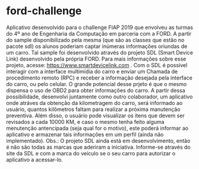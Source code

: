 # ford-challenge

Aplicativo desenvolvido para o challenge FIAP 2019 que envolveu as turmas do 4º ano de Engenharia da Computação em parceria com a FORD.
A partir do sample disponibilizado pela mesma (que são as classes que estão no pacote sdl) os alunos poderiam captar inúmeras informações 
oriundas de um carro. Tal sample foi desenvolvido através do projeto SDL (Smart Device Link) desenvolvido pela própria FORD. Para mais
informações sobre esse projeto, acesse: 
https://www.smartdevicelink.com .
Com o SDL é possível interagir com a interface multimídia do carro e enviar um Chamada de procedimento remoto (RPC) e receber a 
informação desejada pela interface do carro, ou pelo celular. O grande potencial desse prjeto é que o mesmo dispensa o uso de 
OBD2 para obter informações do carro.
A partir dessa possibilidade, desenvolvi juntamente como outro colaborador, um aplicativo onde atráves da obtenção da kilometragem do
carro, será informado ao usuário, quantos kilômetros faltam para realizar a próxima manutenção preventiva. Além disso, o usuário pode
visualizar os itens que devem ser revisados a cada 10000 KM, e caso o mesmo tenha feito alguma menutenção antencipada (seja qual for o
motivo), este poderá informar ao aplicativo e armazenar tais informações em um perfil (ainda não implementado).
Obs.: O projeto SDL ainda está em desenvolvimento, então é não são todas as marcas que aderiram a iniciativa. Informe-se através do site
da SDL e com a marca do veículo se o seu carro para autorizar o aplicativo a acessar-lo.
